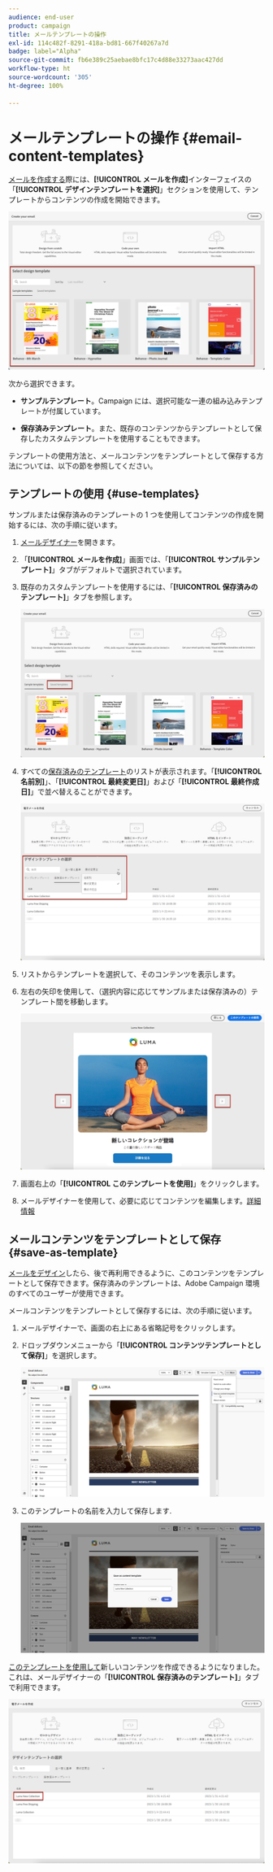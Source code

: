 ```yaml
---
audience: end-user
product: campaign
title: メールテンプレートの操作
exl-id: 114c482f-8291-418a-bd81-667f40267a7d
badge: label="Alpha"
source-git-commit: fb6e389c25aebae8bfc17c4d88e33273aac427dd
workflow-type: ht
source-wordcount: '305'
ht-degree: 100%

---
```


# メールテンプレートの操作 {#email-content-templates}

[メールを作成する](../email/create-email.md)際には、**[!UICONTROL メールを作成]**&#x200B;インターフェイスの「**[!UICONTROL デザインテンプレートを選択]**」セクションを使用して、テンプレートからコンテンツの作成を開始できます。

![](assets/email_designer-templates.png)

次から選択できます。

* **サンプルテンプレート**。Campaign には、選択可能な一連の組み込みテンプレートが付属しています。

* **保存済みテンプレート**。また、既存のコンテンツからテンプレートとして保存したカスタムテンプレートを使用することもできます。

テンプレートの使用方法と、メールコンテンツをテンプレートとして保存する方法については、以下の節を参照してください。

## テンプレートの使用 {#use-templates}

サンプルまたは保存済みのテンプレートの 1 つを使用してコンテンツの作成を開始するには、次の手順に従います。

1. [メールデザイナー](create-email-content.md)を開きます。

1. 「**[!UICONTROL メールを作成]**」画面では、「**[!UICONTROL サンプルテンプレート]**」タブがデフォルトで選択されています。

1. 既存のカスタムテンプレートを使用するには、「**[!UICONTROL 保存済みのテンプレート]**」タブを参照します。

   ![](assets/email_designer-saved-templates-tab.png)

1. すべての[保存済みのテンプレート](#save-as-template)のリストが表示されます。「**[!UICONTROL 名前別]**」、「**[!UICONTROL 最終変更日]**」および「**[!UICONTROL 最終作成日]**」で並べ替えることができます。

   ![](assets/email_designer-saved-templates.png)

1. リストからテンプレートを選択して、そのコンテンツを表示します。

1. 左右の矢印を使用して、（選択内容に応じてサンプルまたは保存済みの）テンプレート間を移動します。

   ![](assets/email_designer-saved-templates-navigate.png)

1. 画面右上の「**[!UICONTROL このテンプレートを使用]**」をクリックします。

1. メールデザイナーを使用して、必要に応じてコンテンツを編集します。[詳細情報](create-email-content.md)

## メールコンテンツをテンプレートとして保存 {#save-as-template}

[メールをデザイン](create-email-content.md)したら、後で再利用できるように、このコンテンツをテンプレートとして保存できます。保存済みのテンプレートは、Adobe Campaign 環境のすべてのユーザーが使用できます。

メールコンテンツをテンプレートとして保存するには、次の手順に従います。

1. メールデザイナーで、画面の右上にある省略記号をクリックします。

1. ドロップダウンメニューから「**[!UICONTROL コンテンツテンプレートとして保存]**」を選択します。

   ![](assets/email_designer-save-template.png)

1. このテンプレートの名前を入力して保存します.

   ![](assets/email_designer-template-name.png)

[このテンプレートを使用して](#use-templates)新しいコンテンツを作成できるようになりました。これは、メールデザイナーの「**[!UICONTROL 保存済みのテンプレート]**」タブで利用できます。

![](assets/email_designer-saved-template.png)
